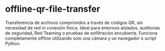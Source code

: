# offline-qr-file-transfer
Transferencia de archivos comprimidos a través de códigos QR, sin necesidad de red ni conexión física. Ideal para entornos aislados, auditorías de seguridad, Red Teaming o pruebas de exfiltración encubierta. Funciona completamente offline utilizando solo una cámara y un navegador o script Python.
